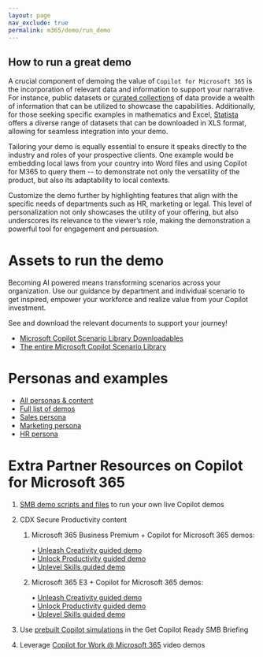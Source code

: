 ```yaml
---
layout: page
nav_exclude: true
permalink: m365/demo/run_demo
---
```


## How to run a great demo

A crucial component of demoing the value of `Copilot for Microsoft 365` is the incorporation of relevant data and information to support your narrative. For instance, public datasets or [curated collections](#assets-to-run-the-demo) of data provide a wealth of information that can be utilized to showcase the capabilities. Additionally, for those seeking specific examples in mathematics and Excel, [Statista](https://www.statista.com/) offers a diverse range of datasets that can be downloaded in XLS format, allowing for seamless integration into your demo. 

Tailoring your demo is equally essential to ensure it speaks directly to the industry and roles of your prospective clients. One example would be embedding local  laws from your country into Word files and using Copilot for M365 to query them -- to demonstrate not only the versatility of the product, but also its adaptability to local contexts. 

Customize the demo further by highlighting features that align with the specific needs of departments such as HR, marketing or legal. This level of personalization not only showcases the utility of your offering, but also underscores its relevance to the viewer’s role, making the demonstration a powerful tool for engagement and persuasion.

# Assets to run the demo

Becoming AI powered means transforming scenarios across your organization. Use our guidance by department and individual scenario to get inspired, empower your workforce and realize value from your Copilot investment. 

See and download the relevant documents to support your journey​!

- [Microsoft Copilot Scenario Library Downloadables](https://adoption.microsoft.com/en-us/copilot-scenario-library/downloads/)
- [The entire Microsoft Copilot Scenario Library](https://adoption.microsoft.com/en-us/copilot-scenario-library/)

# Personas and examples

- [All personas & content](aka.ms/CopilotImmersionCSPLed)
- [Full list of demos](aka.ms/CopilotImmersion/DemosList)
- [Sales persona](aka.ms/CopilotImmersion/Sales)
- [Marketing persona](aka.ms/CopilotImmersion/Marketing)
- [HR persona](aka.ms/CopilotImmersion/HR)

# Extra Partner Resources on Copilot for Microsoft 365

1. [SMB demo scripts and files](https://cloudpartners.transform.microsoft.com/download?assetname=assets%2FCopilot-for-Microsoft365-SMB-Partner-Demo-Script-and-Supporting-Files.zip&download=1) to run your own live Copilot demos
2. CDX Secure Productivity content

    1. Microsoft 365 Business Premium + Copilot for Microsoft 365 demos:

        • [Unleash Creativity guided demo](https://regale.cloud/Microsoft/viewer/2582/elevate-productivity-unleash-creativity-for-smbs/index.html)  
        • [Unlock Productivity guided demo](https://regale.cloud/Microsoft/viewer/2569/elevate-productivity-unlock-productivity-for-smbs/index.html#/0/0)  
        • [Uplevel Skills guided demo](https://regale.cloud/Microsoft/viewer/2583/elevate-productivity-uplevel-skills-for-smbs/index.html#/0/0)

    2. Microsoft 365 E3 + Copilot for Microsoft 365 demos:
    
        • [Unleash Creativity guided demo](https://cdx.transform.microsoft.com/experience-detail/c726b9b6-b49f-4809-bdc1-45d7107cd4f7)  
        • [Unlock Productivity guided demo](https://cdx.transform.microsoft.com/experience-detail/e3892476-a457-4f99-9db7-2ea13f0e055e)  
        • [Uplevel Skills guided demo](https://cdx.transform.microsoft.com/experience-detail/b1dd75d2-a76d-4a3f-9397-f3861cec0673)

3. Use [prebuilt Copilot simulations](https://regale.cloud/Microsoft/viewer/2752/get-ai-ready-briefing-home-page/index.html) in the Get Copilot Ready SMB Briefing
4. Leverage [Copilot for Work @ Microsoft 365](https://www.microsoft.com/en-us/microsoft-365/copilot-for-work) video demos


